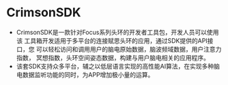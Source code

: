 # CrimsonSDK

* CrimsonSDK是⼀款针对Focus系列头环的开发者⼯具包，开发⼈员可以使⽤该 ⼯具箱开发适⽤于多平台的连接赋思头环的应⽤，通过SDK提供的API接⼝，您 可以轻松访问和调⽤⽤户的脑电原始数据，脑波频域数据，⽤户注意⼒指数， 冥想指数，头环空间姿态数据，构建与⽤户脑电相关的应⽤程序。
* 该套SDK⽀持众多平台，辅之以低层语⾔实现的⾼性能AI算法，在实现多种脑 电数据监听功能的同时，为APP增加极⼩量的运算。




